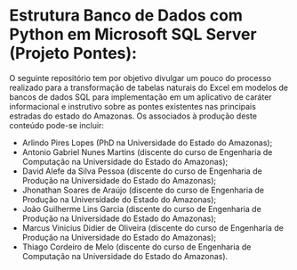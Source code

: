 # Estrutura Banco de Dados com Python em Microsoft SQL Server (Projeto Pontes):
O seguinte repositório tem por objetivo divulgar um pouco do processo realizado para a transformação de tabelas naturais do Excel em modelos de bancos de dados SQL para implementação em um aplicativo de caráter informacional e instrutivo sobre as pontes existentes nas principais estradas do estado do Amazonas. Os associados à produção deste conteúdo pode-se incluir:

- Arlindo Pires Lopes (PhD na Universidade do Estado do Amazonas);
- Antonio Gabriel Nunes Martins (discente do curso de Engenharia de Computação na Universidade do Estado do Amazonas);
- David Alefe da Silva Pessoa (discente do curso de Engenharia de Produção na Universidade do Estado do Amazonas);
- Jhonathan Soares de Araújo (discente do curso de Engenharia de Produção na Universidade do Estado do Amazonas);
- João Guilherme Lins Garcia (discente do curso de Engenharia de Produção na Universidade do Estado do Amazonas);
- Marcus Vinicius Didier de Oliveira (discente do curso de Engenharia de Produção na Universidade do Estado do Amazonas);
- Thiago Cordeiro de Melo (discente do curso de Engenharia de Computação na Universidade do Estado do Amazonas).
